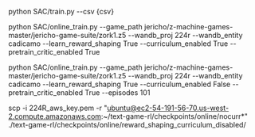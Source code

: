 python SAC/train.py --csv {csv}

<!-- learned reward shaping, with and without curriculum -->

python SAC/online_train.py --game_path jericho/z-machine-games-master/jericho-game-suite/zork1.z5 --wandb_proj 224r --wandb_entity cadicamo --learn_reward_shaping True --curriculum_enabled True --pretrain_critic_enabled True

python SAC/online_train.py --game_path jericho/z-machine-games-master/jericho-game-suite/zork1.z5 --wandb_proj 224r --wandb_entity cadicamo --learn_reward_shaping True --curriculum_enabled False --pretrain_critic_enabled True --episodes 101

<!-- copy over checkpoints -->

scp -i 224R_aws_key.pem -r "ubuntu@ec2-54-191-56-70.us-west-2.compute.amazonaws.com:~/text-game-rl/checkpoints/online/nocurr*" ./text-game-rl/checkpoints/online/reward_shaping_curriculum_disabled/
